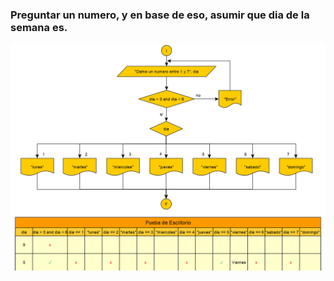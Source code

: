 ### Preguntar un numero, y en base de eso, asumir que dia de la semana es.  
![problema_13](img/problema_13.png)